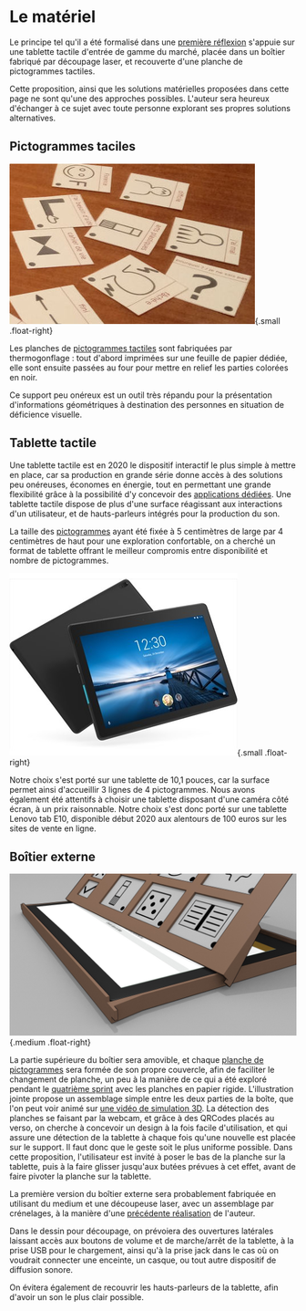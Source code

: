 # Le matériel

Le principe tel qu'il a été formalisé dans une [première réflexion](https://blog.jmtrivial.info/2020/02/23/outil-numerique-pour-la-communication-alternative-augmentee/) s'appuie sur une tablette tactile d'entrée de gamme du marché, placée dans un boîtier fabriqué par découpage laser, et recouverte d'une planche de pictogrammes tactiles.

Cette proposition, ainsi que les solutions matérielles proposées dans cette page ne sont qu'une des approches possibles. L'auteur sera heureux d'échanger à ce sujet avec toute personne explorant ses propres solutions alternatives.

## Pictogrammes taciles
![Quelques pictogrammes imprimés sur du papier thermogonglé](img/pictogrammes-detail.jpg){.small .float-right}

Les planches de [pictogrammes tactiles](pictogrammes.md) sont fabriquées par thermogonflage : tout d'abord imprimées sur une feuille de papier dédiée, elle sont ensuite passées au four pour mettre en relief les parties colorées en noir.

Ce support peu onéreux est un outil très répandu pour la présentation d'informations géométriques à destination des personnes en situation de déficience visuelle.

## Tablette tactile

Une tablette tactile est en 2020 le dispositif interactif le plus simple à mettre en place, car sa production en grande série donne accès à des solutions peu onéreuses, économes en énergie, tout en permettant une grande flexibilité grâce à la possibilité d'y concevoir des [applications dédiées](application.md). Une tablette tactile dispose de plus d'une surface réagissant aux interactions d'un utilisateur, et de hauts-parleurs intégrés pour la production du son.

La taille des [pictogrammes](pictogrammes.md) ayant été fixée à 5 centimètres de large par 4 centimètres de haut pour une exploration confortable, on a cherché un format de tablette offrant le meilleur compromis entre disponibilité et nombre de pictogrammes.

![Une tablette Lenovo tab E10](img/tab.jpg){.small .float-right}

Notre choix s'est porté sur une tablette de 10,1 pouces, car la surface permet ainsi d'accueillir 3 lignes de 4 pictogrammes. Nous avons également été attentifs à choisir une tablette disposant d'une caméra côté écran, à un prix raisonnable. Notre choix s'est donc porté sur une tablette Lenovo tab E10, disponible début 2020 aux alentours de 100 euros sur les sites de vente en ligne.

## Boîtier externe


![Détail d'un rendu 3D proposant un concept d'assemblage des deux parties de la boîte](img/boitier-3d.jpg){.medium .float-right}

La partie supérieure du boîtier sera amovible, et chaque [planche de pictogrammes](planches.md) sera formée de son propre couvercle, afin de faciliter le changement de planche, un 
peu à la manière de ce qui a été exploré pendant le [quatrième sprint](https://www.youtube.com/watch?v=R68Y2XyMYhA) avec les planches en papier rigide. L'illustration jointe propose un assemblage simple entre les deux parties de la boîte, que l'on peut voir animé sur [une vidéo de simulation 3D](https://www.youtube.com/watch?v=nJZYi7oik8k).
La détection des planches se faisant par la webcam, et grâce à des QRCodes placés au verso, on cherche à concevoir un design à la fois facile d'utilisation, et qui assure une détection de la tablette à chaque fois qu'une nouvelle est placée sur le support. Il faut donc que le geste soit le plus uniforme possible. Dans cette proposition, l'utilisateur est invité à poser le bas de la planche sur la tablette, puis à la faire glisser jusqu'aux butées prévues à cet effet, avant de faire pivoter la planche sur la tablette.


La première version du boîtier externe sera probablement fabriquée en utilisant du medium et une découpeuse laser, avec un assemblage par crénelages, à la manière d'une [précédente réalisation](http://accessibilite.jmtrivial.info/tag/qui-est-ce-tactile/) de l'auteur.

Dans le dessin pour découpage, on prévoiera des ouvertures latérales laissant accès aux boutons de volume et de marche/arrêt de la tablette, à la prise USB pour le chargement, ainsi qu'à la prise jack dans le cas où on voudrait connecter une enceinte, un casque, ou tout autre dispositif de diffusion sonore.

On évitera également de recouvrir les hauts-parleurs de la tablette, afin d'avoir un son le plus clair possible.
